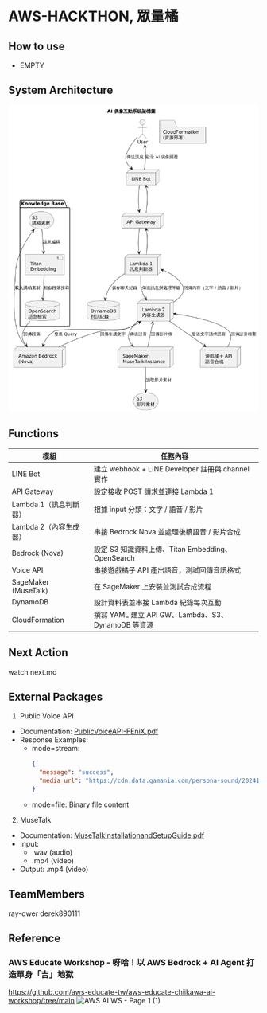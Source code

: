 # AWS-HACKTHON, 眾量橘

## How to use
- EMPTY


## System Architecture
![image](https://github.com/ray-qwer/AWS-Hackthon/blob/dev/架構圖.png)

## Functions
| 模組 | 任務內容 |
|------|----------|
| LINE Bot | 建立 webhook + LINE Developer 註冊與 channel 實作 |
| API Gateway | 設定接收 POST 請求並連接 Lambda 1 |
| Lambda 1（訊息判斷器） | 根據 input 分類：文字 / 語音 / 影片 |
| Lambda 2（內容生成器） | 串接 Bedrock Nova 並處理後續語音 / 影片合成 |
| Bedrock (Nova) | 設定 S3 知識資料上傳、Titan Embedding、OpenSearch |
| Voice API | 串接遊戲橘子 API 產出語音，測試回傳音訊格式 |
| SageMaker (MuseTalk) | 在 SageMaker 上安裝並測試合成流程 |
| DynamoDB | 設計資料表並串接 Lambda 紀錄每次互動 |
| CloudFormation | 撰寫 YAML 建立 API GW、Lambda、S3、DynamoDB 等資源 |

## Next Action
watch next.md


## External Packages
1. Public Voice API
- Documentation: [PublicVoiceAPI-FEniX.pdf](https://reurl.cc/4L1MEK)
- Response Examples:
  - mode=stream:
    ```json
    {
      "message": "success",
      "media_url": "https://cdn.data.gamania.com/persona-sound/20241014/ting/05870db4-6b07-48a0-b7f0-3ed69e137989.wav"
    }
    ```
  - mode=file: Binary file content

2. MuseTalk
- Documentation: [MuseTalkInstallationandSetupGuide.pdf](https://reurl.cc/QYLo8p)
- Input: 
  - .wav (audio)
  - .mp4 (video)
- Output: .mp4 (video)

## TeamMembers
ray-qwer
derek890111

## Reference
### AWS Educate Workshop - 呀哈！以 AWS Bedrock + AI Agent 打造單身「吉」地獄
https://github.com/aws-educate-tw/aws-educate-chiikawa-ai-workshop/tree/main
![AWS AI WS - Page 1 (1)](https://github.com/user-attachments/assets/188465b9-8cb7-4094-80cc-abb87f8ebc13)

